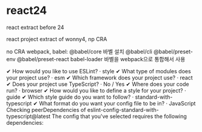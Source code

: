 # react24

react extract before 24

react project extract of wonny4, np CRA

no CRA
webpack,
babel:
@babel/core 바벨 설치
@babel/cli
@babel/preset-env
@babel/preset-react
babel-loader 바벨을 webpack으로 통합해서 사용

✔ How would you like to use ESLint? · style
✔ What type of modules does your project use? · esm
✔ Which framework does your project use? · react
✔ Does your project use TypeScript? · No / Yes
✔ Where does your code run? · browser
✔ How would you like to define a style for your project? · guide
✔ Which style guide do you want to follow? · standard-with-typescript
✔ What format do you want your config file to be in? · JavaScript
Checking peerDependencies of eslint-config-standard-with-typescript@latest
The config that you've selected requires the following dependencies:
